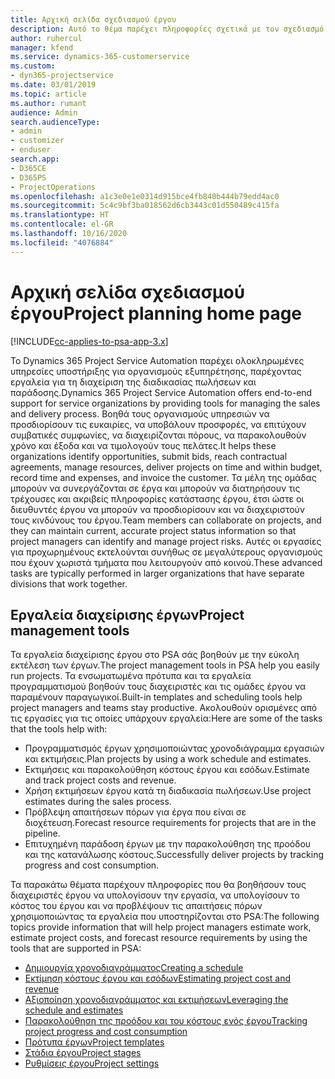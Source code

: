 ```yaml
---
title: Αρχική σελίδα σχεδιασμού έργου
description: Αυτό το θέμα παρέχει πληροφορίες σχετικά με τον σχεδιασμό έργου.
author: ruhercul
manager: kfend
ms.service: dynamics-365-customerservice
ms.custom:
- dyn365-projectservice
ms.date: 03/01/2019
ms.topic: article
ms.author: rumant
audience: Admin
search.audienceType:
- admin
- customizer
- enduser
search.app:
- D365CE
- D365PS
- ProjectOperations
ms.openlocfilehash: a1c3e0e1e0314d915bce4fb840b444b79edd4ac0
ms.sourcegitcommit: 5c4c9bf3ba018562d6cb3443c01d550489c415fa
ms.translationtype: HT
ms.contentlocale: el-GR
ms.lasthandoff: 10/16/2020
ms.locfileid: "4076884"
---
```

# <a name="project-planning-home-page"></a><span data-ttu-id="51727-103">Αρχική σελίδα σχεδιασμού έργου</span><span class="sxs-lookup"><span data-stu-id="51727-103">Project planning home page</span></span>

[!INCLUDE[cc-applies-to-psa-app-3.x](../includes/cc-applies-to-psa-app-3x.md)]

<span data-ttu-id="51727-104">Το Dynamics 365 Project Service Automation παρέχει ολοκληρωμένες υπηρεσίες υποστήριξης για οργανισμούς εξυπηρέτησης, παρέχοντας εργαλεία για τη διαχείριση της διαδικασίας πωλήσεων και παράδοσης.</span><span class="sxs-lookup"><span data-stu-id="51727-104">Dynamics 365 Project Service Automation offers end-to-end support for service organizations by providing tools for managing the sales and delivery process.</span></span> <span data-ttu-id="51727-105">Βοηθά τους οργανισμούς υπηρεσιών να προσδιορίσουν τις ευκαιρίες, να υποβάλουν προσφορές, να επιτύχουν συμβατικές συμφωνίες, να διαχειρίζονται πόρους, να παρακολουθούν χρόνο και έξοδα και να τιμολογούν τους πελάτες.</span><span class="sxs-lookup"><span data-stu-id="51727-105">It helps these organizations identify opportunities, submit bids, reach contractual agreements, manage resources, deliver projects on time and within budget, record time and expenses, and invoice the customer.</span></span> <span data-ttu-id="51727-106">Τα μέλη της ομάδας μπορούν να συνεργάζονται σε έργα και μπορούν να διατηρήσουν τις τρέχουσες και ακριβείς πληροφορίες κατάστασης έργου, έτσι ώστε οι διευθυντές έργου να μπορούν να προσδιορίσουν και να διαχειριστούν τους κινδύνους του έργου.</span><span class="sxs-lookup"><span data-stu-id="51727-106">Team members can collaborate on projects, and they can maintain current, accurate project status information so that project managers can identify and manage project risks.</span></span> <span data-ttu-id="51727-107">Αυτές οι εργασίες για προχωρημένους εκτελούνται συνήθως σε μεγαλύτερους οργανισμούς που έχουν χωριστά τμήματα που λειτουργούν από κοινού.</span><span class="sxs-lookup"><span data-stu-id="51727-107">These advanced tasks are typically performed in larger organizations that have separate divisions that work together.</span></span>

## <a name="project-management-tools"></a><span data-ttu-id="51727-108">Εργαλεία διαχείρισης έργων</span><span class="sxs-lookup"><span data-stu-id="51727-108">Project management tools</span></span>

<span data-ttu-id="51727-109">Τα εργαλεία διαχείρισης έργου στο PSA σάς βοηθούν με την εύκολη εκτέλεση των έργων.</span><span class="sxs-lookup"><span data-stu-id="51727-109">The project management tools in PSA help you easily run projects.</span></span> <span data-ttu-id="51727-110">Τα ενσωματωμένα πρότυπα και τα εργαλεία προγραμματισμού βοηθούν τους διαχειριστές και τις ομάδες έργου να παραμένουν παραγωγικοί.</span><span class="sxs-lookup"><span data-stu-id="51727-110">Built-in templates and scheduling tools help project managers and teams stay productive.</span></span> <span data-ttu-id="51727-111">Ακολουθούν ορισμένες από τις εργασίες για τις οποίες υπάρχουν εργαλεία:</span><span class="sxs-lookup"><span data-stu-id="51727-111">Here are some of the tasks that the tools help with:</span></span>

- <span data-ttu-id="51727-112">Προγραμματισμός έργων χρησιμοποιώντας χρονοδιάγραμμα εργασιών και εκτιμήσεις.</span><span class="sxs-lookup"><span data-stu-id="51727-112">Plan projects by using a work schedule and estimates.</span></span>
- <span data-ttu-id="51727-113">Εκτιμήσεις και παρακολούθηση κόστους έργου και εσόδων.</span><span class="sxs-lookup"><span data-stu-id="51727-113">Estimate and track project costs and revenue.</span></span>
- <span data-ttu-id="51727-114">Χρήση εκτιμήσεων έργου κατά τη διαδικασία πωλήσεων.</span><span class="sxs-lookup"><span data-stu-id="51727-114">Use project estimates during the sales process.</span></span>
- <span data-ttu-id="51727-115">Πρόβλεψη απαιτήσεων πόρων για έργα που είναι σε διοχέτευση.</span><span class="sxs-lookup"><span data-stu-id="51727-115">Forecast resource requirements for projects that are in the pipeline.</span></span>
- <span data-ttu-id="51727-116">Επιτυχημένη παράδοση έργων με την παρακολούθηση της προόδου και της κατανάλωσης κόστους.</span><span class="sxs-lookup"><span data-stu-id="51727-116">Successfully deliver projects by tracking progress and cost consumption.</span></span>

<span data-ttu-id="51727-117">Τα παρακάτω θέματα παρέχουν πληροφορίες που θα βοηθήσουν τους διαχειριστές έργου να υπολογίσουν την εργασία, να υπολογίσουν το κόστος του έργου και να προβλέψουν τις απαιτήσεις πόρων χρησιμοποιώντας τα εργαλεία που υποστηρίζονται στο PSA:</span><span class="sxs-lookup"><span data-stu-id="51727-117">The following topics provide information that will help project managers estimate work, estimate project costs, and forecast resource requirements by using the tools that are supported in PSA:</span></span>

- [<span data-ttu-id="51727-118">Δημιουργία χρονοδιαγράμματος</span><span class="sxs-lookup"><span data-stu-id="51727-118">Creating a schedule</span></span>](project-creating.md)
- [<span data-ttu-id="51727-119">Εκτίμηση κόστους έργου και εσόδων</span><span class="sxs-lookup"><span data-stu-id="51727-119">Estimating project cost and revenue</span></span>](project-estimating.md)
- [<span data-ttu-id="51727-120">Αξιοποίηση χρονοδιαγράμματος και εκτιμήσεων</span><span class="sxs-lookup"><span data-stu-id="51727-120">Leveraging the schedule and estimates</span></span>](project-leveraging.md)
- [<span data-ttu-id="51727-121">Παρακολούθηση της προόδου και του κόστους ενός έργου</span><span class="sxs-lookup"><span data-stu-id="51727-121">Tracking project progress and cost consumption</span></span>](project-tracking.md)
- [<span data-ttu-id="51727-122">Πρότυπα έργων</span><span class="sxs-lookup"><span data-stu-id="51727-122">Project templates</span></span>](project-templates.md)
- [<span data-ttu-id="51727-123">Στάδια έργου</span><span class="sxs-lookup"><span data-stu-id="51727-123">Project stages</span></span>](project-stages.md)
- [<span data-ttu-id="51727-124">Ρυθμίσεις έργου</span><span class="sxs-lookup"><span data-stu-id="51727-124">Project settings</span></span>](project-settings.md)
